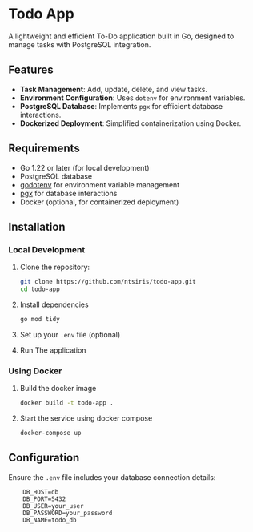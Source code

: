 # Todo App

A lightweight and efficient To-Do application built in Go, designed to manage tasks with PostgreSQL integration.

## Features

- **Task Management**: Add, update, delete, and view tasks.
- **Environment Configuration**: Uses `dotenv` for environment variables.
- **PostgreSQL Database**: Implements `pgx` for efficient database interactions.
- **Dockerized Deployment**: Simplified containerization using Docker.

## Requirements

- Go 1.22 or later (for local development)
- PostgreSQL database
- [godotenv](https://github.com/joho/godotenv) for environment variable management
- [pgx](https://github.com/jackc/pgx) for database interactions
- Docker (optional, for containerized deployment)

## Installation

### Local Development

1. Clone the repository:
   ```bash
   git clone https://github.com/ntsiris/todo-app.git
   cd todo-app

2. Install dependencies
    ```bash
    go mod tidy
    ```

3. Set up your `.env` file (optional)
4. Run The application

### Using Docker


1. Build the docker image
    ```bash
    docker build -t todo-app . 
    ```
2. Start the service using docker compose

    ```bash
    docker-compose up
    ```
   
## Configuration

Ensure the `.env` file includes your database connection details:
```dotenv
    DB_HOST=db
    DB_PORT=5432
    DB_USER=your_user
    DB_PASSWORD=your_password
    DB_NAME=todo_db
```
